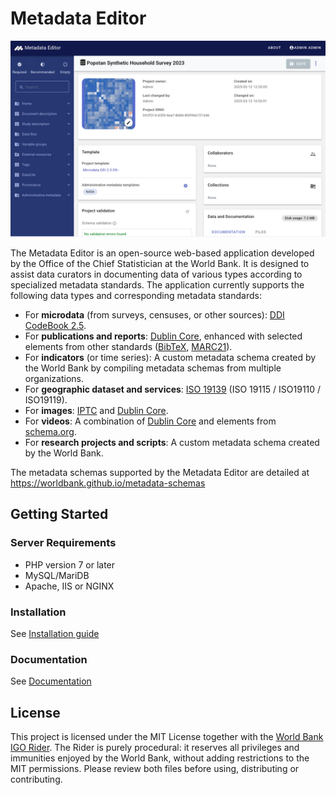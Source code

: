 # Metadata Editor

<p align="center"><img src="images/metadata-editor.png" ></p>

The Metadata Editor is an open-source web-based application developed by the Office of the Chief Statistician at the World Bank. It is designed to assist data curators in documenting data of various types according to specialized metadata standards. The application currently supports the following data types and corresponding metadata standards:

- For **microdata** (from surveys, censuses, or other sources): [DDI CodeBook 2.5](https://ddialliance.org/ddi-codebook_v2.5).
- For **publications and reports**: [Dublin Core](https://www.dublincore.org/), enhanced with selected elements from other standards ([BibTeX](https://www.bibtex.org/), [MARC21](https://www.loc.gov/marc/bibliographic/)).
- For **indicators** (or time series): A custom metadata schema created by the World Bank by compiling metadata schemas from multiple organizations.
- For **geographic dataset and services**: [ISO 19139](https://www.iso.org/standard/67253.html) (ISO 19115 / ISO19110 / ISO19119).
- For **images**: [IPTC](https://iptc.org/standards/photo-metadata/iptc-standard/) and [Dublin Core](https://www.dublincore.org/).
- For **videos**: A combination of [Dublin Core](https://www.dublincore.org/) and elements from [schema.org](https://schema.org/).
- For **research projects and scripts**: A custom metadata schema created by the World Bank.

The metadata schemas supported by the Metadata Editor are detailed at https://worldbank.github.io/metadata-schemas

## Getting Started

### Server Requirements

- PHP version 7 or later
- MySQL/MariDB
- Apache, IIS or NGINX

### Installation

See [Installation guide](https://worldbank.github.io/metadata-editor-docs/tech_installation.html)

### Documentation

See [Documentation](https://worldbank.github.io/metadata-editor-docs)

## License

This project is licensed under the MIT License together with the [World Bank IGO Rider](WB-IGO-RIDER.md). The Rider is purely procedural: it reserves all privileges and immunities enjoyed by the World Bank, without adding restrictions to the MIT permissions. Please review both files before using, distributing or contributing.
